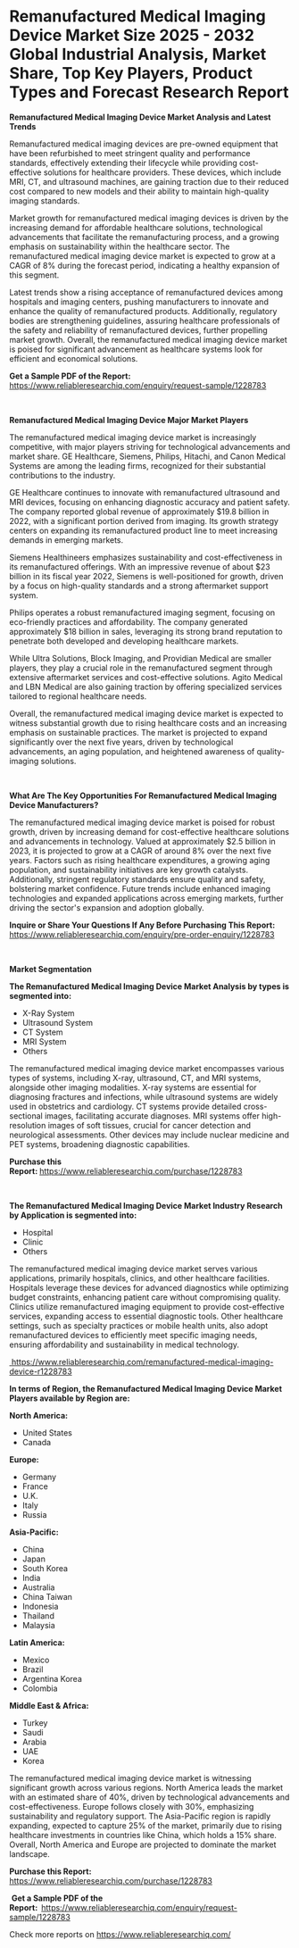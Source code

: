 <p><h1>Remanufactured Medical Imaging Device Market Size 2025 - 2032 Global Industrial Analysis, Market Share, Top Key Players, Product Types and Forecast Research Report</h1></p><p><strong>Remanufactured Medical Imaging Device Market Analysis and Latest Trends</strong></p>
<p><p>Remanufactured medical imaging devices are pre-owned equipment that have been refurbished to meet stringent quality and performance standards, effectively extending their lifecycle while providing cost-effective solutions for healthcare providers. These devices, which include MRI, CT, and ultrasound machines, are gaining traction due to their reduced cost compared to new models and their ability to maintain high-quality imaging standards. </p><p>Market growth for remanufactured medical imaging devices is driven by the increasing demand for affordable healthcare solutions, technological advancements that facilitate the remanufacturing process, and a growing emphasis on sustainability within the healthcare sector. The remanufactured medical imaging device market is expected to grow at a CAGR of 8% during the forecast period, indicating a healthy expansion of this segment. </p><p>Latest trends show a rising acceptance of remanufactured devices among hospitals and imaging centers, pushing manufacturers to innovate and enhance the quality of remanufactured products. Additionally, regulatory bodies are strengthening guidelines, assuring healthcare professionals of the safety and reliability of remanufactured devices, further propelling market growth. Overall, the remanufactured medical imaging device market is poised for significant advancement as healthcare systems look for efficient and economical solutions.</p></p>
<p><strong>Get a Sample PDF of the Report:&nbsp;</strong> <a href="https://www.reliableresearchiq.com/enquiry/request-sample/1228783?utm_campaign=3058&utm_medium=2&utm_source=Github&utm_content=ia&utm_term=12042025&utm_id=remanufactured-medical-imaging-device">https://www.reliableresearchiq.com/enquiry/request-sample/1228783</a></p>
<p>&nbsp;</p>
<p><strong>Remanufactured Medical Imaging Device Major Market Players</strong></p>
<p><p>The remanufactured medical imaging device market is increasingly competitive, with major players striving for technological advancements and market share. GE Healthcare, Siemens, Philips, Hitachi, and Canon Medical Systems are among the leading firms, recognized for their substantial contributions to the industry. </p><p>GE Healthcare continues to innovate with remanufactured ultrasound and MRI devices, focusing on enhancing diagnostic accuracy and patient safety. The company reported global revenue of approximately $19.8 billion in 2022, with a significant portion derived from imaging. Its growth strategy centers on expanding its remanufactured product line to meet increasing demands in emerging markets.</p><p>Siemens Healthineers emphasizes sustainability and cost-effectiveness in its remanufactured offerings. With an impressive revenue of about $23 billion in its fiscal year 2022, Siemens is well-positioned for growth, driven by a focus on high-quality standards and a strong aftermarket support system.</p><p>Philips operates a robust remanufactured imaging segment, focusing on eco-friendly practices and affordability. The company generated approximately $18 billion in sales, leveraging its strong brand reputation to penetrate both developed and developing healthcare markets.</p><p>While Ultra Solutions, Block Imaging, and Providian Medical are smaller players, they play a crucial role in the remanufactured segment through extensive aftermarket services and cost-effective solutions. Agito Medical and LBN Medical are also gaining traction by offering specialized services tailored to regional healthcare needs.</p><p>Overall, the remanufactured medical imaging device market is expected to witness substantial growth due to rising healthcare costs and an increasing emphasis on sustainable practices. The market is projected to expand significantly over the next five years, driven by technological advancements, an aging population, and heightened awareness of quality-imaging solutions.</p></p>
<p>&nbsp;</p>
<p><strong>What Are The Key Opportunities For Remanufactured Medical Imaging Device Manufacturers?</strong></p>
<p><p>The remanufactured medical imaging device market is poised for robust growth, driven by increasing demand for cost-effective healthcare solutions and advancements in technology. Valued at approximately $2.5 billion in 2023, it is projected to grow at a CAGR of around 8% over the next five years. Factors such as rising healthcare expenditures, a growing aging population, and sustainability initiatives are key growth catalysts. Additionally, stringent regulatory standards ensure quality and safety, bolstering market confidence. Future trends include enhanced imaging technologies and expanded applications across emerging markets, further driving the sector's expansion and adoption globally.</p></p>
<p><strong>Inquire or Share Your Questions If Any Before Purchasing This Report:</strong> <a href="https://www.reliableresearchiq.com/enquiry/pre-order-enquiry/1228783?utm_campaign=3058&utm_medium=2&utm_source=Github&utm_content=ia&utm_term=12042025&utm_id=remanufactured-medical-imaging-device">https://www.reliableresearchiq.com/enquiry/pre-order-enquiry/1228783</a></p>
<p>&nbsp;</p>
<p><strong>Market Segmentation</strong></p>
<p><strong>The Remanufactured Medical Imaging Device Market Analysis by types is segmented into:</strong></p>
<p><ul><li>X-Ray System</li><li>Ultrasound System</li><li>CT System</li><li>MRI System</li><li>Others</li></ul></p>
<p><p>The remanufactured medical imaging device market encompasses various types of systems, including X-ray, ultrasound, CT, and MRI systems, alongside other imaging modalities. X-ray systems are essential for diagnosing fractures and infections, while ultrasound systems are widely used in obstetrics and cardiology. CT systems provide detailed cross-sectional images, facilitating accurate diagnoses. MRI systems offer high-resolution images of soft tissues, crucial for cancer detection and neurological assessments. Other devices may include nuclear medicine and PET systems, broadening diagnostic capabilities.</p></p>
<p><strong>Purchase this Report:&nbsp;</strong><a href="https://www.reliableresearchiq.com/purchase/1228783?utm_campaign=3058&utm_medium=2&utm_source=Github&utm_content=ia&utm_term=12042025&utm_id=remanufactured-medical-imaging-device">https://www.reliableresearchiq.com/purchase/1228783</a></p>
<p>&nbsp;</p>
<p><strong>The Remanufactured Medical Imaging Device Market Industry Research by Application is segmented into:</strong></p>
<p><ul><li>Hospital</li><li>Clinic</li><li>Others</li></ul></p>
<p><p>The remanufactured medical imaging device market serves various applications, primarily hospitals, clinics, and other healthcare facilities. Hospitals leverage these devices for advanced diagnostics while optimizing budget constraints, enhancing patient care without compromising quality. Clinics utilize remanufactured imaging equipment to provide cost-effective services, expanding access to essential diagnostic tools. Other healthcare settings, such as specialty practices or mobile health units, also adopt remanufactured devices to efficiently meet specific imaging needs, ensuring affordability and sustainability in medical technology.</p></p>
<p><a href="https://www.reliableresearchiq.com/remanufactured-medical-imaging-device-r1228783?utm_campaign=3058&utm_medium=2&utm_source=Github&utm_content=ia&utm_term=12042025&utm_id=remanufactured-medical-imaging-device">&nbsp;https://www.reliableresearchiq.com/remanufactured-medical-imaging-device-r1228783</a></p>
<p><strong>In terms of Region, the Remanufactured Medical Imaging Device Market Players available by Region are:</strong></p>
<p>
    <p> <strong> North America: </strong>
        <ul>
            <li>United States</li>
            <li>Canada</li>
        </ul>
        </p> 
    <p> <strong> Europe: </strong>
        <ul>
            <li>Germany</li>
            <li>France</li>
            <li>U.K.</li>
            <li>Italy</li>
            <li>Russia</li>
        </ul>
        </p> 
    <p> <strong> Asia-Pacific: </strong>
        <ul>
            <li>China</li>
            <li>Japan</li>
            <li>South Korea</li>
            <li>India</li>
            <li>Australia</li>
            <li>China Taiwan</li>
            <li>Indonesia</li>
            <li>Thailand</li>
            <li>Malaysia</li>
        </ul>
        </p> 
    <p> <strong> Latin America: </strong>
        <ul>
            <li>Mexico</li>
            <li>Brazil</li>
            <li>Argentina Korea</li>
            <li>Colombia</li>
        </ul>
        </p> 
    <p> <strong> Middle East & Africa: </strong>
        <ul>
            <li>Turkey</li>
            <li>Saudi</li>
            <li>Arabia</li>
            <li>UAE</li>
            <li>Korea</li>
        </ul>
    </p>
    </p>
<p><p>The remanufactured medical imaging device market is witnessing significant growth across various regions. North America leads the market with an estimated share of 40%, driven by technological advancements and cost-effectiveness. Europe follows closely with 30%, emphasizing sustainability and regulatory support. The Asia-Pacific region is rapidly expanding, expected to capture 25% of the market, primarily due to rising healthcare investments in countries like China, which holds a 15% share. Overall, North America and Europe are projected to dominate the market landscape.</p></p>
<p><strong>Purchase this Report: </strong><a href="https://www.reliableresearchiq.com/purchase/1228783?utm_campaign=3058&utm_medium=2&utm_source=Github&utm_content=ia&utm_term=12042025&utm_id=remanufactured-medical-imaging-device">https://www.reliableresearchiq.com/purchase/1228783</a></p>
<p>&nbsp;<strong>Get a Sample PDF of the Report:&nbsp;&nbsp;</strong><a href="https://www.reliableresearchiq.com/enquiry/request-sample/1228783?utm_campaign=3058&utm_medium=2&utm_source=Github&utm_content=ia&utm_term=12042025&utm_id=remanufactured-medical-imaging-device">https://www.reliableresearchiq.com/enquiry/request-sample/1228783</a></p>
<p><strong></strong></p>
<p>Check more reports on <a href="https://www.reliableresearchiq.com/?utm_campaign=3058&utm_medium=2&utm_source=Github&utm_content=ia&utm_term=12042025&utm_id=remanufactured-medical-imaging-device">https://www.reliableresearchiq.com/</a></p>